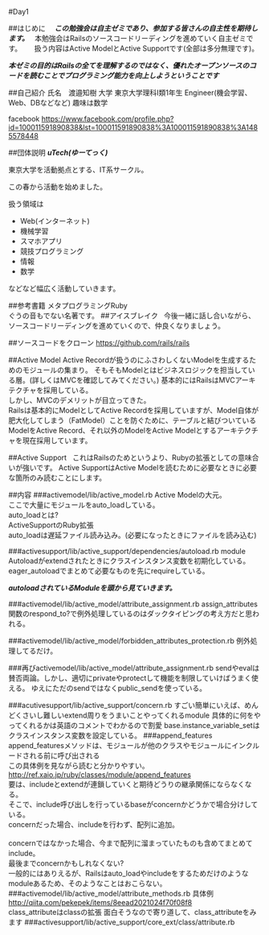 #Day1

##はじめに　
***この勉強会は自主ゼミであり、参加する皆さんの自主性を期待します。***  
本勉強会はRailsのソースコードリーディングを進めていく自主ゼミです。　　
扱う内容はActive ModelとActive Supportです(全部は多分無理です)。　　

***本ゼミの目的はRailsの全てを理解するのではなく、優れたオープンソースのコードを読むことでプログラミング能力を向上しようということです***

##自己紹介
氏名　渡邉知樹
大学 東京大学理科I類1年生
Engineer(機会学習、Web、DBなどなど)
趣味は数学

facebook
<https://www.facebook.com/profile.php?id=100011591890838&lst=100011591890838%3A100011591890838%3A1485578448>

##団体説明
***uTech(ゆーてっく)***

東京大学を活動拠点とする、IT系サークル。

この春から活動を始めました。

扱う領域は
* Web(インターネット)
* 機械学習
* スマホアプリ
* 競技プログラミング
* 情報
* 数学　　

などなど幅広く活動していきます。

##参考書籍
メタプログラミングRuby</br>
ぐうの音もでない名著です。
##アイスブレイク  
今後一緒に話し合いながら、ソースコードリーディングを進めていくので、仲良くなりましょう。　　

##ソースコードをクローン
https://github.com/rails/rails

##Active Model
Active Recordが扱うのにふさわしくないModelを生成するためのモジュールの集まり。
そもそもModelとはビジネスロジックを担当している層。(詳しくはMVCを確認してみてください。)
基本的にはRailsはMVCアーキテクチャを採用している。</br>
しかし、MVCのデメリットが目立ってきた。</br>
Railsは基本的にModelとしてActive Recordを採用していますが、Model自体が肥大化してしまう（FatModel）ことを防ぐために、テーブルと結びついているModelをActive Record、それ以外のModelをActive Modelとするアーキテクチャを現在採用しています。</br>

##Active Support  
これはRailsのためというより、Rubyの拡張としての意味合いが強いです。
Active SupportはActive Modelを読むために必要なときに必要な箇所のみ読むことにします。

##内容
###activemodel/lib/active_model.rb
Active Modelの大元。</br>
ここで大量にモジュールをauto_loadしている。</br>
auto_loadとは?</br>
ActiveSupportのRuby拡張</br>
auto_loadは遅延ファイル読み込み。(必要になったときにファイルを読み込む)</br>

###activesupport/lib/active_support/dependencies/autoload.rb
module Autoloadがextendされたときにクラスインスタンス変数を初期化している。</br>
eager_autoloadでまとめて必要なものを先にrequireしている。</br>

***autoloadされているModuleを頭から見ていきます。***

###activemodel/lib/active_model/attribute_assignment.rb
assign_attributes関数のrespond_to?で例外処理しているのはダックタイピングの考え方だと思われる。</br>

###activemodel/lib/active_model/forbidden_attributes_protection.rb
例外処理してるだけ。

###再びactivemodel/lib/active_model/attribute_assignment.rb
sendやevalは賛否両論。しかし、適切にprivateやprotectして機能を制限していけばうまく使える。
ゆえにただのsendではなくpublic_sendを使っている。

###acutivesupport/lib/active_support/concern.rb
すごい簡単にいえば、めんどくさいし難しいextend周りをうまいことやってくれるmodule
具体的に何をやってくれるかは英語のコメントでわかるので割愛
base.instance_variable_setはクラスインスタンス変数を設定している。
###append_features
append_featuresメソッドは、モジュールが他のクラスやモジュールにインクルードされる前に呼び出される</br>
この具体例を見ながら読むと分かりやすい。
http://ref.xaio.jp/ruby/classes/module/append_features</br>
要は、includeとextendが連鎖していくと期待どうりの継承関係にならなくなる。</br>
そこで、include呼び出しを行っているbaseがconcernかどうかで場合分けしている。</br>
concernだった場合、includeを行わず、配列に追加。</br></br>
concernではなかった場合、今まで配列に溜まっていたものも含めてまとめてinclude。</br>
最後までconcernかもしれなくない?</br>
一般的にはありえるが、Railsはauto_loadやincludeをするためだけのようなmoduleあるため、そのようなことはおこらない。</br>
###activemodel/lib/active_model/attribute_methods.rb
具体例</br>
http://qiita.com/pekepek/items/8eead2021024f70f08f8</br>
class_attributeはclassの拡張
面白そうなので寄り道して、class_attributeをみます
###activesupport/lib/active_support/core_ext/class/attribute.rb






